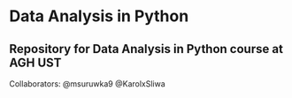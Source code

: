 # Data Analysis in Python 
## Repository for Data Analysis in Python course at AGH UST
Collaborators:
@msuruwka9
@KarolxSliwa
 
